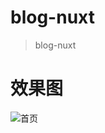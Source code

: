 # blog-nuxt

> blog-nuxt

# 效果图

![首页](https://hexo-blog.obs.cn-south-1.myhuaweicloud.com/Vue%E5%8F%8ASpringBoot%E5%AE%9E%E7%8E%B0%E4%B8%AA%E4%BA%BA%E5%8D%9A%E5%AE%A2/home_page.gif)